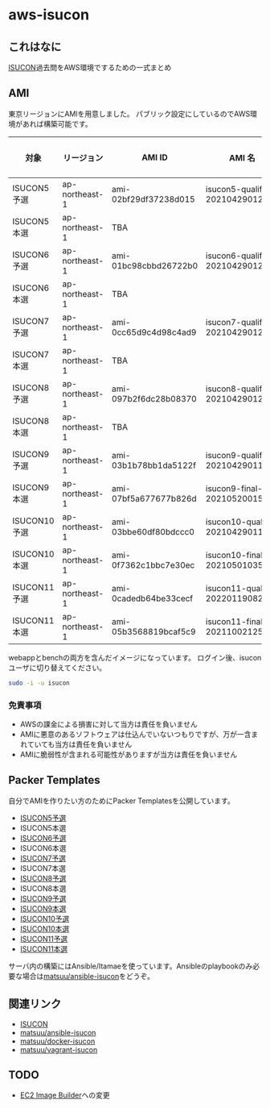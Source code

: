 # aws-isucon

## これはなに

[ISUCON](https://isucon.net)過去問をAWS環境でするための一式まとめ

## AMI

東京リージョンにAMIを用意しました。
パブリック設定にしているのでAWS環境があれば構築可能です。

| 対象 | リージョン | AMI ID | AMI 名 | SSH接続アカウント |
| --- | --- | --- | --- | --- |
| ISUCON5予選  | ap-northeast-1 | ami-02bf29df37238d015 | isucon5-qualify-20210429012748  | ubuntu |
| ISUCON5本選  | ap-northeast-1 | TBA | | |
| ISUCON6予選  | ap-northeast-1 | ami-01bc98cbbd26722b0 | isucon6-qualify-20210429012522  | ubuntu |
| ISUCON6本選  | ap-northeast-1 | TBA | | |
| ISUCON7予選  | ap-northeast-1 | ami-0cc65d9c4d98c4ad9 | isucon7-qualify-20210429012434  | ubuntu |
| ISUCON7本選  | ap-northeast-1 | TBA | | |
| ISUCON8予選  | ap-northeast-1 | ami-097b2f6dc28b08370 | isucon8-qualify-20210429012121  | centos |
| ISUCON8本選  | ap-northeast-1 | TBA | | |
| ISUCON9予選  | ap-northeast-1 | ami-03b1b78bb1da5122f | isucon9-qualify-20210429011718  | ubuntu |
| ISUCON9本選  | ap-northeast-1 | ami-07bf5a677677b826d | isucon9-final-20210520015031 | ubuntu |
| ISUCON10予選 | ap-northeast-1 | ami-03bbe60df80bdccc0 | isucon10-qualify-20210429011055 | ubuntu |
| ISUCON10本選 | ap-northeast-1 | ami-0f7362c1bbc7e30ec | isucon10-final-20210501035332 | ubuntu |
| ISUCON11予選 | ap-northeast-1 | ami-0cadedb64be33cecf | isucon11-qualify-20220119082906 | ubuntu |
| ISUCON11本選 | ap-northeast-1 | ami-05b3568819bcaf5c9 | isucon11-final-20211002125817 | ubuntu |

webappとbenchの両方を含んだイメージになっています。
ログイン後、isuconユーザに切り替えてください。

```sh
sudo -i -u isucon
```

### 免責事項

* AWSの課金による損害に対して当方は責任を負いません
* AMIに悪意のあるソフトウェアは仕込んでいないつもりですが、万が一含まれていても当方は責任を負いません
* AMIに脆弱性が含まれる可能性がありますが当方は責任を負いません

## Packer Templates

自分でAMIを作りたい方のためにPacker Templatesを公開しています。

* [ISUCON5予選](https://github.com/matsuu/aws-isucon/tree/main/isucon5-qualify)
* ISUCON5本選
* [ISUCON6予選](https://github.com/matsuu/aws-isucon/tree/main/isucon6-qualify)
* ISUCON6本選
* [ISUCON7予選](https://github.com/matsuu/aws-isucon/tree/main/isucon7-qualify)
* ISUCON7本選
* [ISUCON8予選](https://github.com/matsuu/aws-isucon/tree/main/isucon8-qualify)
* ISUCON8本選
* [ISUCON9予選](https://github.com/matsuu/aws-isucon/tree/main/isucon9-qualify)
* [ISUCON9本選](https://github.com/matsuu/aws-isucon/tree/main/isucon9-final)
* [ISUCON10予選](https://github.com/matsuu/aws-isucon/tree/main/isucon10-qualify)
* [ISUCON10本選](https://github.com/matsuu/aws-isucon/tree/main/isucon10-final)
* [ISUCON11予選](https://github.com/matsuu/aws-isucon/tree/main/isucon11-qualify)
* [ISUCON11本選](https://github.com/matsuu/aws-isucon/tree/main/isucon11-final)

サーバ内の構築にはAnsible/Itamaeを使っています。Ansibleのplaybookのみ必要な場合は[matsuu/ansible-isucon](https://github.com/matsuu/ansible-isucon)をどうぞ。

## 関連リンク

* [ISUCON](https://isucon.net/)
* [matsuu/ansible-isucon](https://github.com/matsuu/ansible-isucon)
* [matsuu/docker-isucon](https://github.com/matsuu/docker-isucon)
* [matsuu/vagrant-isucon](https://github.com/matsuu/vagrant-isucon)

## TODO

* [EC2 Image Builder](https://aws.amazon.com/jp/image-builder/)への変更
